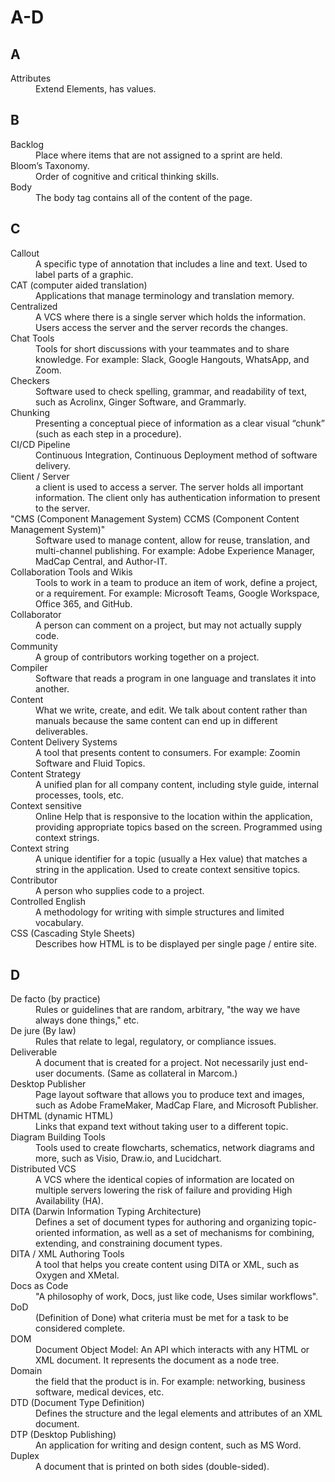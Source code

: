 # A-D
## A
<dl>
   <dt>	Attributes	</dt>
   <dd>	Extend Elements, has values.	</dd>
</dl>

## B
<dl>
   <dt>	Backlog	</dt>
   <dd>	Place where items that are not assigned to a sprint are held.	</dd>
   <dt>	Bloom’s Taxonomy.	</dt>
   <dd>	Order of cognitive and critical thinking skills.	</dd>
   <dt>	Body	</dt>
   <dd>	The body tag contains all of the content of the page.	</dd>
</dl>

## C 
<dl>
   <dt>	Callout	</dt>
   <dd>	A specific type of annotation that includes a line and text. Used to label parts of a graphic.	</dd>
   <dt>	CAT (computer aided translation)	</dt>
   <dd>	Applications that manage terminology and translation memory.	</dd>
   <dt>	Centralized	</dt>
   <dd>	A VCS where there is a single server which holds the information. Users access the server and the server records the changes.	</dd>
   <dt>	Chat Tools	</dt>
   <dd>	Tools for short discussions with your teammates and to share knowledge. For example: Slack, Google Hangouts, WhatsApp, and Zoom.	</dd>
   <dt>	Checkers	</dt>
   <dd>	Software used to check spelling, grammar, and readability of text, such as Acrolinx, Ginger Software, and Grammarly.	</dd>
   <dt>	Chunking	</dt>
   <dd>	Presenting a conceptual piece of information as a clear visual “chunk” (such as each step in a procedure).	</dd>
   <dt>	CI/CD Pipeline	</dt>
   <dd>	Continuous Integration, Continuous Deployment method of software delivery.	</dd>
   <dt>	Client / Server	</dt>
   <dd>	a client is used to access a server. The server holds all important information. The client only has authentication information to present to the server. 	</dd>
   <dt>	"CMS (Component Management System)
      CCMS (Component Content Management System)"	
   </dt>
   <dd>	Software used to manage content, allow for reuse, translation, and multi-channel publishing. For example: Adobe Experience Manager, MadCap Central, and Author-IT.	</dd>
   <dt>	Collaboration Tools and Wikis	</dt>
   <dd>	Tools to work in a team to produce an item of work, define a project, or a requirement. For example: Microsoft Teams, Google Workspace, Office 365, and GitHub.	</dd>
   <dt>	Collaborator	</dt>
   <dd>	A person can comment on a project, but may not actually supply code.	</dd>
   <dt>	Community	</dt>
   <dd>	A group of contributors working together on a project.	</dd>
   <dt>	Compiler	</dt>
   <dd>	Software that reads a program in one language and translates it into another.	</dd>
   <dt>	Content	</dt>
   <dd>	What we write, create, and edit. We talk about content rather than manuals because the same content can end up in different deliverables.	</dd>
   <dt>	Content Delivery Systems	</dt>
   <dd>	A tool that presents content to consumers. For example: Zoomin Software and Fluid Topics.	</dd>
   <dt>	Content Strategy	</dt>
   <dd>	A unified plan for all company content, including style guide, internal processes, tools, etc.	</dd>
   <dt>	Context sensitive	</dt>
   <dd>	Online Help that is responsive to the location within the application, providing appropriate topics based on the screen. Programmed using context strings.	</dd>
   <dt>	Context string	</dt>
   <dd>	A unique identifier for a topic (usually a Hex value) that matches a string in the application. Used to create context sensitive topics.	</dd>
   <dt>	Contributor	</dt>
   <dd>	A person who supplies code to a project.	</dd>
   <dt>	Controlled English	</dt>
   <dd>	A methodology for writing with simple structures and limited vocabulary.	</dd>
   <dt>	CSS (Cascading Style Sheets)	</dt>
   <dd>	Describes how HTML is to be displayed per single  page / entire site.	</dd>
</dl>

## D
<dl>
   <dt>	De facto (by practice)	</dt>
   <dd>	Rules or guidelines that are random, arbitrary, "the way we have always done things," etc.	</dd>
   <dt>	De jure (By law)	</dt>
   <dd>	Rules that relate to legal, regulatory, or compliance issues.	</dd>
   <dt>	Deliverable 	</dt>
   <dd>	A document that is created for a project. Not necessarily just end-user documents. (Same as collateral in Marcom.)	</dd>
   <dt>	Desktop Publisher	</dt>
   <dd>	Page layout software that allows you to produce text and images, such as Adobe FrameMaker, MadCap Flare, and Microsoft Publisher.	</dd>
   <dt>	DHTML (dynamic HTML)	</dt>
   <dd>	Links that expand text without taking user to a different topic.	</dd>
   <dt>	Diagram Building Tools	</dt>
   <dd>	Tools used to create flowcharts, schematics, network diagrams and more, such as Visio, Draw.io, and Lucidchart.	</dd>
   <dt>	Distributed VCS	</dt>
   <dd>	A VCS where the identical copies of information are located on multiple servers lowering the risk of failure and providing High Availability (HA).	</dd>
   <dt>	DITA (Darwin Information Typing Architecture)	</dt>
   <dd>	Defines a set of document types for authoring and organizing topic-oriented information, as well as a set of mechanisms for combining, extending, and constraining document types.	</dd>
   <dt>	DITA / XML Authoring Tools	</dt>
   <dd>	A tool that helps you create content using DITA or XML, such as Oxygen and XMetal.	</dd>
   <dt>	Docs as Code	</dt>
   <dd>	"A philosophy of work, Docs, just like code, 
      Uses similar workflows".
   </dd>
   <dt>	DoD	</dt>
   <dd>	(Definition of Done) what criteria must be met for a task to be considered complete.	</dd>
   <dt>	DOM	</dt>
   <dd>	Document Object Model: An API which interacts with any HTML or XML document. It represents the document as a node tree.	</dd>
   <dt>	Domain	</dt>
   <dd>	the field that the product is in. For example: networking, business software, medical devices, etc.	</dd>
   <dt>	DTD (Document Type Definition)	</dt>
   <dd>	Defines the structure and the legal elements and attributes of an XML document.	</dd>
   <dt>	DTP (Desktop Publishing)	</dt>
   <dd>	An application for writing and design content, such as MS Word.	</dd>
   <dt>	Duplex	</dt>
   <dd>	A document that is printed on both sides (double-sided).	</dd>
</dl>
